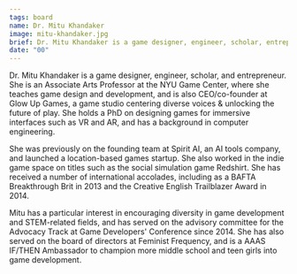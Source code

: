 ```yaml
---
tags: board
name: Dr. Mitu Khandaker
image: mitu-khandaker.jpg
brief: Dr. Mitu Khandaker is a game designer, engineer, scholar, entrepreneur, and an Associate Arts Professor at the NYU Game Center.
date: "00"
---
```


Dr. Mitu Khandaker is a game designer, engineer, scholar, and entrepreneur. She is an Associate Arts Professor at the NYU Game Center, where she teaches game design and development, and is also CEO/co-founder at Glow Up Games, a game studio centering diverse voices & unlocking the future of play. She holds a PhD on designing games for immersive interfaces such as VR and AR, and has a background in computer engineering.

She was previously on the founding team at Spirit AI, an AI tools company, and launched a location-based games startup. She also worked in the indie game space on titles such as the social simulation game Redshirt. She has received a number of international accolades, including as a BAFTA Breakthrough Brit in 2013 and the Creative English Trailblazer Award in 2014.

Mitu has a particular interest in encouraging diversity in game development and STEM-related fields, and has served on the advisory committee for the Advocacy Track at Game Developers' Conference since 2014. She has also served on the board of directors at Feminist Frequency, and is a AAAS IF/THEN Ambassador to champion more middle school and teen girls into game development.